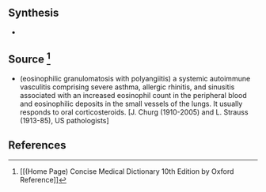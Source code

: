 ## Synthesis
- 
## Source [^1]
- (eosinophilic granulomatosis with polyangiitis) a systemic autoimmune vasculitis comprising severe asthma, allergic rhinitis, and sinusitis associated with an increased eosinophil count in the peripheral blood and eosinophilic deposits in the small vessels of the lungs. It usually responds to oral corticosteroids. \[J. Churg (1910-2005) and L. Strauss (1913-85), US pathologists]
## References

[^1]: [[(Home Page) Concise Medical Dictionary 10th Edition by Oxford Reference]]